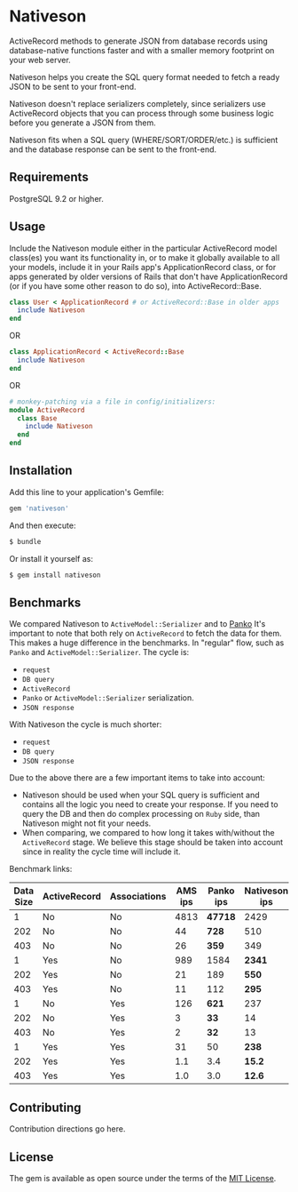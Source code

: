 # Nativeson

ActiveRecord methods to generate JSON from database records using database-native functions
faster and with a smaller memory footprint on your web server.

Nativeson helps you create the SQL query format needed to fetch a ready JSON to be sent to
your front-end.

Nativeson doesn't replace serializers completely, since serializers use ActiveRecord objects
that you can process through some business logic before you generate a JSON from them.

Nativeson fits when a SQL query (WHERE/SORT/ORDER/etc.) is sufficient and the
database response can be sent to the front-end.

## Requirements

PostgreSQL 9.2 or higher.

## Usage

Include the Nativeson module either in the particular ActiveRecord model class(es) you want its functionality in, or to make it globally available to all your models, include it in your Rails app's ApplicationRecord class, or for apps generated by older versions of Rails that don't have ApplicationRecord (or if you have some other reason to do so), into ActiveRecord::Base.

```ruby
class User < ApplicationRecord # or ActiveRecord::Base in older apps
  include Nativeson
end
```
OR
```ruby
class ApplicationRecord < ActiveRecord::Base
  include Nativeson
end
```
OR
```ruby
# monkey-patching via a file in config/initializers:
module ActiveRecord
  class Base
    include Nativeson
  end
end
```

## Installation
Add this line to your application's Gemfile:

```ruby
gem 'nativeson'
```

And then execute:
```bash
$ bundle
```

Or install it yourself as:
```bash
$ gem install nativeson
```

## Benchmarks

We compared Nativeson to `ActiveModel::Serializer` and to [Panko](https://github.com/yosiat/panko_serializer)
It's important to note that both rely on `ActiveRecord` to fetch the data for them.
This makes a huge difference in the benchmarks.
In "regular" flow, such as `Panko` and `ActiveModel::Serializer`.
The cycle is:
* `request`
* `DB query`
* `ActiveRecord`
* `Panko` or `ActiveModel::Serializer` serialization.
* `JSON response`

With Nativeson the cycle is much shorter:
* `request`
* `DB query`
* `JSON response`

Due to the above there are a few important items to take into account:
* Nativeson should be used when your SQL query is sufficient and contains all
  the logic you need to create your response.
  If you need to query the DB and then do complex processing on `Ruby` side,
  than Nativeson might not fit your needs.
* When comparing, we compared to how long it takes with/without the `ActiveRecord`
  stage. We believe this stage should be taken into account since in reality the cycle
  time will include it.
  
  
Benchmark links:  

<table>
  <thead>
    <tr>
      <th>Data Size</th>
      <th>ActiveRecord</th>
      <th>Associations</th>
      <th>AMS ips</th>
      <th>Panko ips</th>
      <th>Nativeson ips</th>
      <th>Comments</th>
      <th>Link</th>
    </tr>
  </thead>
  <tbody>
    <tr>
      <td>1</td>
      <td>No</td>
      <td>No</td>
      <td>4813</td>
      <td><b>47718</b></td>
      <td>2429</td>
      <td>Comments</td>
      <td>
        <a href='dummy/test/benchmarks/users_no_associations/excluding_active_records/benchmark.rb'>
          benchmark
        </a>
      </td>
    </tr>
    <tr>
      <td>202</td>
      <td>No</td>
      <td>No</td>
      <td>44</td>
      <td><b>728</b></td>
      <td>510</td>
      <td>Comments</td>
      <td>
        <a href='dummy/test/benchmarks/users_no_associations/excluding_active_records/benchmark.rb'>
          benchmark
        </a>
      </td>
    </tr>
    <tr>
      <td>403</td>
      <td>No</td>
      <td>No</td>
      <td>26</td>
      <td><b>359</b></td>
      <td>349</td>
      <td>Comments</td>
      <td>
        <a href='dummy/test/benchmarks/users_no_associations/excluding_active_records/benchmark.rb'>
          benchmark
        </a>
      </td>
    </tr>
    <tr>
      <td>1</td>
      <td>Yes</td>
      <td>No</td>
      <td>989</td>
      <td>1584</td>
      <td><b>2341</b></td>
      <td>Comments</td>
      <td>
        <a href='dummy/test/benchmarks/users_no_associations/including_active_records/benchmark.rb'>
          benchmark
        </a>
      </td>
    </tr>    
    <tr>
      <td>202</td>
      <td>Yes</td>
      <td>No</td>
      <td>21</td>
      <td>189</td>
      <td><b>550</b></td>
      <td>Comments</td>
      <td>
        <a href='dummy/test/benchmarks/users_no_associations/including_active_records/benchmark.rb'>
          benchmark
        </a>
      </td>
    </tr>    
    <tr>
      <td>403</td>
      <td>Yes</td>
      <td>No</td>
      <td>11</td>
      <td>112</td>
      <td><b>295</b></td>
      <td>Comments</td>
      <td>
        <a href='dummy/test/benchmarks/users_no_associations/including_active_records/benchmark.rb'>
          benchmark
        </a>
      </td>
    </tr>     
    <tr>
      <td>1</td>
      <td>No</td>
      <td>Yes</td>
      <td>126</td>
      <td><b>621</b></td>
      <td>237</td>
      <td>Comments</td>
      <td>
        <a href='dummy/test/benchmarks/users_all_associations/excluding_active_records/benchmark.rb'>
          benchmark
        </a>
      </td>
    </tr>
    <tr>
      <td>202</td>
      <td>No</td>
      <td>Yes</td>
      <td>3</td>
      <td><b>33</b></td>
      <td>14</td>
      <td>Comments</td>
      <td>
        <a href='dummy/test/benchmarks/users_all_associations/excluding_active_records/benchmark.rb'>
          benchmark
        </a>
      </td>
    </tr>       
    <tr>
      <td>403</td>
      <td>No</td>
      <td>Yes</td>
      <td>2</td>
      <td><b>32</b></td>
      <td>13</td>
      <td>Comments</td>
      <td>
        <a href='dummy/test/benchmarks/users_all_associations/excluding_active_records/benchmark.rb'>
          benchmark
        </a>
      </td>
    </tr>     
    <tr>
      <td>1</td>
      <td>Yes</td>
      <td>Yes</td>
      <td>31</td>
      <td>50</td>
      <td><b>238</b></td>
      <td>Comments</td>
      <td>
        <a href='dummy/test/benchmarks/users_all_associations/including_active_records/benchmark.rb'>
          benchmark
        </a>
      </td>
    </tr>     
    <tr>
      <td>202</td>
      <td>Yes</td>
      <td>Yes</td>
      <td>1.1</td>
      <td>3.4</td>
      <td><b>15.2</b></td>
      <td>Comments</td>
      <td>
        <a href='dummy/test/benchmarks/users_all_associations/including_active_records/benchmark.rb'>
          benchmark
        </a>
      </td>
    </tr>
    <tr>
      <td>403</td>
      <td>Yes</td>
      <td>Yes</td>
      <td>1.0</td>
      <td>3.0</td>
      <td><b>12.6</b></td>
      <td>Comments</td>
      <td>
        <a href='dummy/test/benchmarks/users_all_associations/including_active_records/benchmark.rb'>
          benchmark
        </a>
      </td>
    </tr>      
  </tbody>
</table>

## Contributing
Contribution directions go here.

## License
The gem is available as open source under the terms of the [MIT License](https://opensource.org/licenses/MIT).
